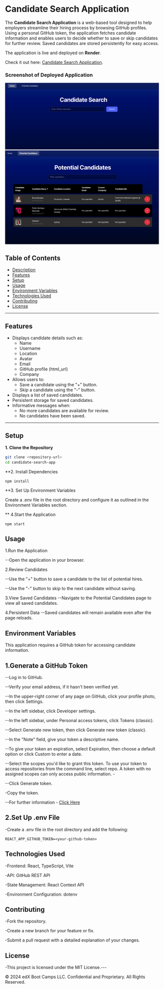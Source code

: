 # Candidate Search Application

The **Candidate Search Application** is a web-based tool designed to help employers streamline their hiring process by browsing GitHub profiles. Using a personal GitHub token, the application fetches candidate information and enables users to decide whether to save or skip candidates for further review. Saved candidates are stored persistently for easy access.

The application is live and deployed on **Render**. 

Check it out here: [Candidate Search Application](https://candidate-search-zxf7.onrender.com).

### Screenshot of Deployed Application  
![Deployed Application Screenshot](public/shot1.png)
![Deployed Application Screenshot](public/shot2.png)

## Table of Contents
- [Description](#description)
- [Features](#features)
- [Setup](#setup)
- [Usage](#usage)
- [Environment Variables](#environment-variables)
- [Technologies Used](#technologies-used)
- [Contributing](#contributing)
- [License](#license)

---


## Features

- Displays candidate details such as:
  - Name
  - Username
  - Location
  - Avatar
  - Email
  - GitHub profile (html_url)
  - Company
- Allows users to:
  - Save a candidate using the "+" button.
  - Skip a candidate using the "-" button.
- Displays a list of saved candidates.
- Persistent storage for saved candidates.
- Informative messages when:
  - No more candidates are available for review.
  - No candidates have been saved.

---

## Setup

**1. Clone the Repository**  
   ```bash
   git clone <repository-url>
   cd candidate-search-app
```
**2. Install Dependencies
```
npm install
```
**3. Set Up Environment Variables

Create a .env file in the root directory and configure it as outlined in the Environment Variables section.

** 4.Start the Application
```
npm start
```
## Usage

1.Run the Application

--Open the application in your browser.

2.Review Candidates

--Use the "+" button to save a candidate to the list of potential hires.

--Use the "-" button to skip to the next candidate without saving.

3.View Saved Candidates
--Navigate to the Potential Candidates page to view all saved candidates.

4.Persistent Data
--Saved candidates will remain available even after the page reloads.

## Environment Variables
This application requires a GitHub token for accessing candidate information.

## 1.Generate a GitHub Token

--Log in to GitHub.

--Verify your email address, if it hasn't been verified yet.

--In the upper-right corner of any page on GitHub, click your profile photo, then click  Settings.

--In the left sidebar, click  Developer settings.

--In the left sidebar, under  Personal access tokens, click Tokens (classic).

--Select Generate new token, then click Generate new token (classic).

--In the "Note" field, give your token a descriptive name.

--To give your token an expiration, select Expiration, then choose a default option or click Custom to enter a date.

--Select the scopes you'd like to grant this token. To use your token to access repositories from the command line, select repo. A token with no assigned scopes can only access public information. -

--Click Generate token.

-Copy the token.

--For further information - [Click Here](https://docs.github.com/en/authentication/keeping-your-account-and-data-secure/managing-your-personal-access-tokens)

## 2.Set Up .env File

-Create a .env file in the root directory and add the following:

```
REACT_APP_GITHUB_TOKEN=<your-github-token>
```

## Technologies Used

-Frontend: React, TypeScript, Vite

-API: GitHub REST API

-State Management: React Context API

-Environment Configuration: dotenv

## Contributing

-Fork the repository.

-Create a new branch for your feature or fix.

-Submit a pull request with a detailed explanation of your changes.

## License

-This project is licensed under the MIT License.---

© 2024 edX Boot Camps LLC. Confidential and Proprietary. All Rights Reserved.
